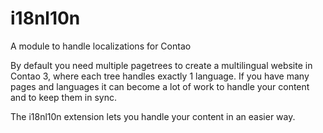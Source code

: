 # i18nl10n
A module to handle localizations for Contao

By default you need multiple pagetrees to create a multilingual website in Contao 3, where each tree handles exactly 1 language. If you have many pages and languages it can become a lot of work to handle your content and to keep them in sync.

The i18nl10n extension lets you handle your content in an easier way.
